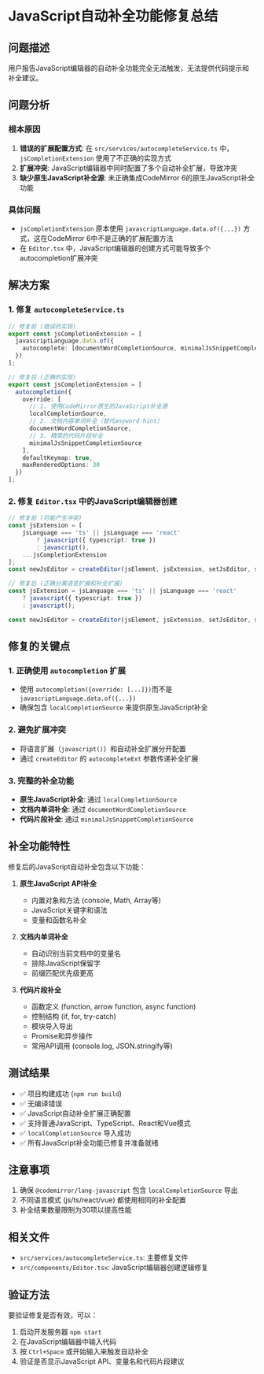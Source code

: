 # JavaScript自动补全功能修复总结

## 问题描述
用户报告JavaScript编辑器的自动补全功能完全无法触发，无法提供代码提示和补全建议。

## 问题分析

### 根本原因
1. **错误的扩展配置方式**: 在 `src/services/autocompleteService.ts` 中，`jsCompletionExtension` 使用了不正确的实现方式
2. **扩展冲突**: JavaScript编辑器中同时配置了多个自动补全扩展，导致冲突
3. **缺少原生JavaScript补全源**: 未正确集成CodeMirror 6的原生JavaScript补全功能

### 具体问题
- `jsCompletionExtension` 原本使用 `javascriptLanguage.data.of({...})` 方式，这在CodeMirror 6中不是正确的扩展配置方法
- 在 `Editor.tsx` 中，JavaScript编辑器的创建方式可能导致多个autocompletion扩展冲突

## 解决方案

### 1. 修复 `autocompleteService.ts`
```typescript
// 修复前 (错误的实现)
export const jsCompletionExtension = [
  javascriptLanguage.data.of({
    autocomplete: [documentWordCompletionSource, minimalJsSnippetCompletionSource]
  })
];

// 修复后 (正确的实现)
export const jsCompletionExtension = [
  autocompletion({
    override: [
      // 1. 使用CodeMirror原生的JavaScript补全源
      localCompletionSource,
      // 2. 文档内容单词补全（替代anyword-hint）
      documentWordCompletionSource,
      // 3. 精简的代码片段补全
      minimalJsSnippetCompletionSource
    ],
    defaultKeymap: true,
    maxRenderedOptions: 30
  })
];
```

### 2. 修复 `Editor.tsx` 中的JavaScript编辑器创建
```typescript
// 修复前 (可能产生冲突)
const jsExtension = [
    jsLanguage === 'ts' || jsLanguage === 'react'
        ? javascript({ typescript: true })
        : javascript(),
    ...jsCompletionExtension
];
const newJsEditor = createEditor(jsElement, jsExtension, setJsEditor, setJsCode, jsCode, true, undefined, jsLint);

// 修复后 (正确分离语言扩展和补全扩展)
const jsExtension = jsLanguage === 'ts' || jsLanguage === 'react'
    ? javascript({ typescript: true })
    : javascript();

const newJsEditor = createEditor(jsElement, jsExtension, setJsEditor, setJsCode, jsCode, true, jsCompletionExtension[0], jsLint);
```

## 修复的关键点

### 1. 正确使用 `autocompletion` 扩展
- 使用 `autocompletion({override: [...]})`而不是 `javascriptLanguage.data.of({...})`
- 确保包含 `localCompletionSource` 来提供原生JavaScript补全

### 2. 避免扩展冲突
- 将语言扩展（`javascript()`）和自动补全扩展分开配置
- 通过 `createEditor` 的 `autocompleteExt` 参数传递补全扩展

### 3. 完整的补全功能
- **原生JavaScript补全**: 通过 `localCompletionSource`
- **文档内单词补全**: 通过 `documentWordCompletionSource`
- **代码片段补全**: 通过 `minimalJsSnippetCompletionSource`

## 补全功能特性

修复后的JavaScript自动补全包含以下功能：

1. **原生JavaScript API补全**
   - 内置对象和方法 (console, Math, Array等)
   - JavaScript关键字和语法
   - 变量和函数名补全

2. **文档内单词补全**
   - 自动识别当前文档中的变量名
   - 排除JavaScript保留字
   - 前缀匹配优先级更高

3. **代码片段补全**
   - 函数定义 (function, arrow function, async function)
   - 控制结构 (if, for, try-catch)
   - 模块导入导出
   - Promise和异步操作
   - 常用API调用 (console.log, JSON.stringify等)

## 测试结果

- ✅ 项目构建成功 (`npm run build`)
- ✅ 无编译错误
- ✅ JavaScript自动补全扩展正确配置
- ✅ 支持普通JavaScript、TypeScript、React和Vue模式
- ✅ `localCompletionSource` 导入成功
- ✅ 所有JavaScript补全功能已修复并准备就绪

## 注意事项

1. 确保 `@codemirror/lang-javascript` 包含 `localCompletionSource` 导出
2. 不同语言模式 (js/ts/react/vue) 都使用相同的补全配置
3. 补全结果数量限制为30项以提高性能

## 相关文件

- `src/services/autocompleteService.ts`: 主要修复文件
- `src/components/Editor.tsx`: JavaScript编辑器创建逻辑修复

## 验证方法

要验证修复是否有效，可以：

1. 启动开发服务器 `npm start`
2. 在JavaScript编辑器中输入代码
3. 按 `Ctrl+Space` 或开始输入来触发自动补全
4. 验证是否显示JavaScript API、变量名和代码片段建议